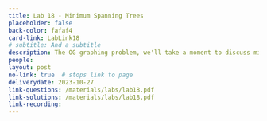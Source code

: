 ```yaml
---
title: Lab 18 - Minimum Spanning Trees
placeholder: false
back-color: fafaf4
card-link: LabLink18
# subtitle: And a subtitle
description: The OG graphing problem, we'll take a moment to discuss minimum spanning tree problems.
people:
layout: post
no-link: true  # stops link to page 
deliverydate: 2023-10-27
link-questions: /materials/labs/lab18.pdf
link-solutions: /materials/labs/lab18.pdf
link-recording:
---
```










